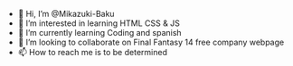 - 👋 Hi, I’m @Mikazuki-Baku
- 👀 I’m interested in learning HTML CSS & JS
- 🌱 I’m currently learning Coding and spanish
- 💞️ I’m looking to collaborate on Final Fantasy 14 free company webpage
- 📫 How to reach me is to be determined

<!---
Mikazuki-Baku/Mikazuki-Baku is a ✨ special ✨ repository because its `README.md` (this file) appears on your GitHub profile.
You can click the Preview link to take a look at your changes.
--->
